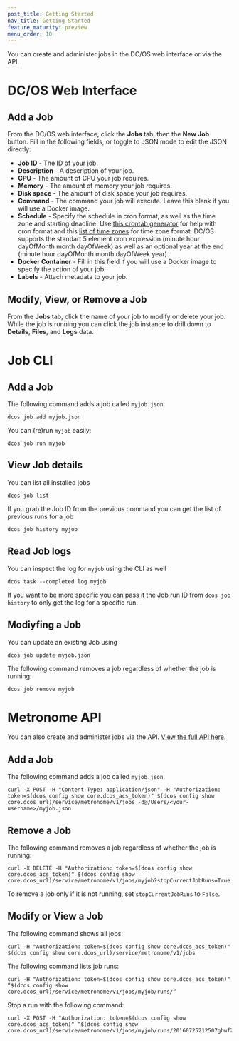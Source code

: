 ```yaml
---
post_title: Getting Started
nav_title: Getting Started
feature_maturity: preview
menu_order: 10
---
```


You can create and administer jobs in the DC/OS web interface or via the API.

# DC/OS Web Interface

## Add a Job

From the DC/OS web interface, click the **Jobs** tab, then the **New Job** button. Fill in the following fields, or toggle to JSON mode to edit the JSON directly:

* **Job ID** - The ID of your job.
* **Description** - A description of your job.
* **CPU** - The amount of CPU your job requires.
* **Memory** - The amount of memory your job requires.
* **Disk space** - The amount of disk space your job requires.
* **Command** - The command your job will execute. Leave this blank if you will use a Docker image.
* **Schedule** - Specify the schedule in cron format, as well as the time zone and starting deadline. Use [this crontab generator](http://crontab.guru) for help with cron format and this [list of time zones](http://www.timeanddate.com/time/zones/) for time zone format. DC/OS supports the standart 5 element cron expression (minute hour dayOfMonth month dayOfWeek) as well as an optional year at the end (minute hour dayOfMonth month dayOfWeek year).
* **Docker Container** - Fill in this field if you will use a Docker image to specify the action of your job.
* **Labels** - Attach metadata to your job.

## Modify, View, or Remove a Job

From the **Jobs** tab, click the name of your job to modify or delete your job. While the job is running you can click the job instance to drill down to **Details**, **Files**, and **Logs** data.

# Job CLI

## Add a Job

The following command adds a job called `myjob.json`.

```
dcos job add myjob.json
```

You can (re)run `myjob` easily:

```
dcos job run myjob
```

## View Job details

You can list all installed jobs

```
dcos job list
```

If you grab the Job ID from the previous command you can get the list of previous runs for a job

```
dcos job history myjob
```

## Read Job logs

You can inspect the log for `myjob` using the CLI as well

```
dcos task --completed log myjob
```

If you want to be more specific you can pass it the Job run ID from `dcos job history` to only get the log for a specific run.

## Modiyfing a Job

You can update an existing Job using

```
dcos job update myjob.json
```

The following command removes a job regardless of whether the job is running:

```
dcos job remove myjob
```

# Metronome API

You can also create and administer jobs via the API. [View the full API here](http://dcos.github.io/metronome/docs/generated/api.html).

## Add a Job

The following command adds a job called `myjob.json`.

```
curl -X POST -H "Content-Type: application/json" -H "Authorization: token=$(dcos config show core.dcos_acs_token)" $(dcos config show core.dcos_url)/service/metronome/v1/jobs -d@/Users/<your-username>/myjob.json
```

## Remove a Job

The following command removes a job regardless of whether the job is running:
```
curl -X DELETE -H "Authorization: token=$(dcos config show core.dcos_acs_token)" $(dcos config show core.dcos_url)/service/metronome/v1/jobs/myjob?stopCurrentJobRuns=True
```

To remove a job only if it is not running, set `stopCurrentJobRuns` to `False`.

## Modify or View a Job

The following command shows all jobs:

```
curl -H "Authorization: token=$(dcos config show core.dcos_acs_token)" $(dcos config show core.dcos_url)/service/metronome/v1/jobs
```

The following command lists job runs:

```
curl -H "Authorization: token=$(dcos config show core.dcos_acs_token)" “$(dcos config show core.dcos_url)/service/metronome/v1/jobs/myjob/runs/“
```

Stop a run with the following command:

```
curl -X POST -H "Authorization: token=$(dcos config show core.dcos_acs_token)" “$(dcos config show core.dcos_url)/service/metronome/v1/jobs/myjob/runs/20160725212507ghwfZ/actions/stop”
```
